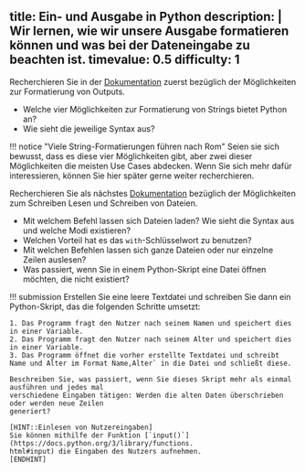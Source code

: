title: Ein- und Ausgabe in Python
description: |
  Wir lernen, wie wir unsere Ausgabe formatieren können
  und was bei der Dateneingabe zu beachten ist.
timevalue: 0.5
difficulty: 1
---
Recherchieren Sie in der
[Dokumentation](https://docs.python.org/3.8/tutorial/inputoutput.html) zuerst bezüglich der
Möglichkeiten zur Formatierung von Outputs.

- Welche vier Möglichkeiten zur Formatierung von Strings bietet Python an?
- Wie sieht die jeweilige Syntax aus?

!!! notice "Viele String-Formatierungen führen nach Rom"
    Seien sie sich bewusst, dass es diese vier Möglichkeiten gibt, aber zwei dieser Möglichkeiten
    die meisten Use Cases abdecken. Wenn Sie sich mehr dafür interessieren, können Sie hier später
    gerne weiter recherchieren.

Recherchieren Sie als nächstes
[Dokumentation](https://docs.python.org/3.8/tutorial/inputoutput.html#reading-and-writing-files)
bezüglich der Möglichkeiten zum Schreiben Lesen und Schreiben von Dateien. 

- Mit welchem Befehl lassen sich Dateien laden? Wie sieht die Syntax aus und welche Modi existieren?
- Welchen Vorteil hat es das `with`-Schlüsselwort zu benutzen?
- Mit welchen Befehlen lassen sich ganze Dateien oder nur einzelne Zeilen auslesen?
- Was passiert, wenn Sie in einem Python-Skript eine Datei öffnen möchten, die nicht existiert?

!!! submission
    Erstellen Sie eine leere Textdatei und schreiben Sie dann ein Python-Skript, das die folgenden
    Schritte umsetzt:

    1. Das Programm fragt den Nutzer nach seinem Namen und speichert dies in einer Variable.
    2. Das Programm fragt den Nutzer nach seinem Alter und speichert dies in einer Variable.
    3. Das Programm öffnet die vorher erstellte Textdatei und schreibt Name und Alter im Format Ǹame,Alter` in die Datei und schließt diese.

    Beschreiben Sie, was passiert, wenn Sie dieses Skript mehr als einmal ausführen und jedes mal
    verschiedene Eingaben tätigen: Werden die alten Daten überschrieben oder werden neue Zeilen 
    generiert?

    [HINT::Einlesen von Nutzereingaben]
    Sie können mithilfe der Funktion [`input()`](https://docs.python.org/3/library/functions.
    html#input) die Eingaben des Nutzers aufnehmen. 
    [ENDHINT]
    